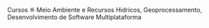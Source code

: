 Cursos ≝ Meio Ambiente e Recursos Hidricos, Geoprocessamento, Desenvolvimento de Software Multiplataforma
